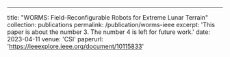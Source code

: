 ---
title: "WORMS: Field-Reconfigurable Robots for Extreme Lunar Terrain"
collection: publications
permalink: /publication/worms-ieee
excerpt: 'This paper is about the number 3. The number 4 is left for future work.'
date: 2023-04-11
venue: 'CSI'
paperurl: 'https://ieeexplore.ieee.org/document/10115833'